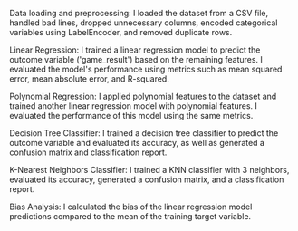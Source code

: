 Data loading and preprocessing: I loaded the dataset from a CSV file, handled bad lines, dropped unnecessary columns, encoded categorical variables using LabelEncoder, and removed duplicate rows.

Linear Regression: I trained a linear regression model to predict the outcome variable ('game_result') based on the remaining features. I evaluated the model's performance using metrics such as mean squared error, mean absolute error, and R-squared.

Polynomial Regression: I applied polynomial features to the dataset and trained another linear regression model with polynomial features. I evaluated the performance of this model using the same metrics.

Decision Tree Classifier: I trained a decision tree classifier to predict the outcome variable and evaluated its accuracy, as well as generated a confusion matrix and classification report.

K-Nearest Neighbors Classifier: I trained a KNN classifier with 3 neighbors, evaluated its accuracy, generated a confusion matrix, and a classification report.

Bias Analysis: I calculated the bias of the linear regression model predictions compared to the mean of the training target variable.
